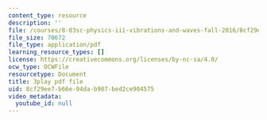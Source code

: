 ```yaml
---
content_type: resource
description: ''
file: /courses/8-03sc-physics-iii-vibrations-and-waves-fall-2016/8cf29ee7b66e94dab907bed2ce904575_BX4QPdP7fT8.pdf
file_size: 70672
file_type: application/pdf
learning_resource_types: []
license: https://creativecommons.org/licenses/by-nc-sa/4.0/
ocw_type: OCWFile
resourcetype: Document
title: 3play pdf file
uid: 8cf29ee7-b66e-94da-b907-bed2ce904575
video_metadata:
  youtube_id: null
---
```

